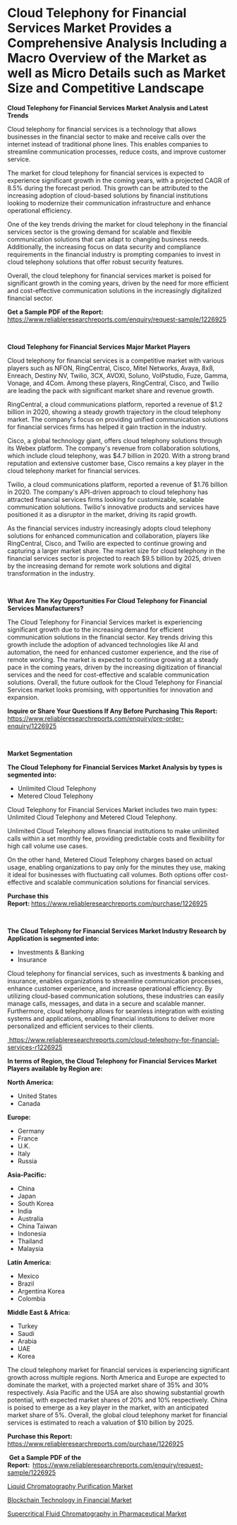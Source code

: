 <p><h1>Cloud Telephony for Financial Services Market Provides a Comprehensive Analysis Including a Macro Overview of the Market as well as Micro Details such as Market Size and Competitive Landscape</h1></p><p><strong>Cloud Telephony for Financial Services Market Analysis and Latest Trends</strong></p>
<p><p>Cloud telephony for financial services is a technology that allows businesses in the financial sector to make and receive calls over the internet instead of traditional phone lines. This enables companies to streamline communication processes, reduce costs, and improve customer service.</p><p>The market for cloud telephony for financial services is expected to experience significant growth in the coming years, with a projected CAGR of 8.5% during the forecast period. This growth can be attributed to the increasing adoption of cloud-based solutions by financial institutions looking to modernize their communication infrastructure and enhance operational efficiency.</p><p>One of the key trends driving the market for cloud telephony in the financial services sector is the growing demand for scalable and flexible communication solutions that can adapt to changing business needs. Additionally, the increasing focus on data security and compliance requirements in the financial industry is prompting companies to invest in cloud telephony solutions that offer robust security features.</p><p>Overall, the cloud telephony for financial services market is poised for significant growth in the coming years, driven by the need for more efficient and cost-effective communication solutions in the increasingly digitalized financial sector.</p></p>
<p><strong>Get a Sample PDF of the Report:&nbsp;</strong> <a href="https://www.reliableresearchreports.com/enquiry/request-sample/1226925">https://www.reliableresearchreports.com/enquiry/request-sample/1226925</a></p>
<p>&nbsp;</p>
<p><strong>Cloud Telephony for Financial Services Major Market Players</strong></p>
<p><p>Cloud telephony for financial services is a competitive market with various players such as NFON, RingCentral, Cisco, Mitel Networks, Avaya, 8x8, Enreach, Destiny NV, Twilio, 3CX, AVOXI, Soluno, VoIPstudio, Fuze, Gamma, Vonage, and 4Com. Among these players, RingCentral, Cisco, and Twilio are leading the pack with significant market share and revenue growth.</p><p>RingCentral, a cloud communications platform, reported a revenue of $1.2 billion in 2020, showing a steady growth trajectory in the cloud telephony market. The company's focus on providing unified communication solutions for financial services firms has helped it gain traction in the industry.</p><p>Cisco, a global technology giant, offers cloud telephony solutions through its Webex platform. The company's revenue from collaboration solutions, which include cloud telephony, was $4.7 billion in 2020. With a strong brand reputation and extensive customer base, Cisco remains a key player in the cloud telephony market for financial services.</p><p>Twilio, a cloud communications platform, reported a revenue of $1.76 billion in 2020. The company's API-driven approach to cloud telephony has attracted financial services firms looking for customizable, scalable communication solutions. Twilio's innovative products and services have positioned it as a disruptor in the market, driving its rapid growth.</p><p>As the financial services industry increasingly adopts cloud telephony solutions for enhanced communication and collaboration, players like RingCentral, Cisco, and Twilio are expected to continue growing and capturing a larger market share. The market size for cloud telephony in the financial services sector is projected to reach $9.5 billion by 2025, driven by the increasing demand for remote work solutions and digital transformation in the industry.</p></p>
<p>&nbsp;</p>
<p><strong>What Are The Key Opportunities For Cloud Telephony for Financial Services Manufacturers?</strong></p>
<p><p>The Cloud Telephony for Financial Services market is experiencing significant growth due to the increasing demand for efficient communication solutions in the financial sector. Key trends driving this growth include the adoption of advanced technologies like AI and automation, the need for enhanced customer experience, and the rise of remote working. The market is expected to continue growing at a steady pace in the coming years, driven by the increasing digitization of financial services and the need for cost-effective and scalable communication solutions. Overall, the future outlook for the Cloud Telephony for Financial Services market looks promising, with opportunities for innovation and expansion.</p></p>
<p><strong>Inquire or Share Your Questions If Any Before Purchasing This Report:</strong> <a href="https://www.reliableresearchreports.com/enquiry/pre-order-enquiry/1226925">https://www.reliableresearchreports.com/enquiry/pre-order-enquiry/1226925</a></p>
<p>&nbsp;</p>
<p><strong>Market Segmentation</strong></p>
<p><strong>The Cloud Telephony for Financial Services Market Analysis by types is segmented into:</strong></p>
<p><ul><li>Unlimited Cloud Telephony</li><li>Metered Cloud Telephony</li></ul></p>
<p><p>Cloud Telephony for Financial Services Market includes two main types: Unlimited Cloud Telephony and Metered Cloud Telephony. </p><p>Unlimited Cloud Telephony allows financial institutions to make unlimited calls within a set monthly fee, providing predictable costs and flexibility for high call volume use cases. </p><p>On the other hand, Metered Cloud Telephony charges based on actual usage, enabling organizations to pay only for the minutes they use, making it ideal for businesses with fluctuating call volumes. Both options offer cost-effective and scalable communication solutions for financial services.</p></p>
<p><strong>Purchase this Report:&nbsp;</strong><a href="https://www.reliableresearchreports.com/purchase/1226925">https://www.reliableresearchreports.com/purchase/1226925</a></p>
<p>&nbsp;</p>
<p><strong>The Cloud Telephony for Financial Services Market Industry Research by Application is segmented into:</strong></p>
<p><ul><li>Investments & Banking</li><li>Insurance</li></ul></p>
<p><p>Cloud telephony for financial services, such as investments & banking and insurance, enables organizations to streamline communication processes, enhance customer experience, and increase operational efficiency. By utilizing cloud-based communication solutions, these industries can easily manage calls, messages, and data in a secure and scalable manner. Furthermore, cloud telephony allows for seamless integration with existing systems and applications, enabling financial institutions to deliver more personalized and efficient services to their clients.</p></p>
<p><a href="https://www.reliableresearchreports.com/cloud-telephony-for-financial-services-r1226925">&nbsp;https://www.reliableresearchreports.com/cloud-telephony-for-financial-services-r1226925</a></p>
<p><strong>In terms of Region, the Cloud Telephony for Financial Services Market Players available by Region are:</strong></p>
<p>
    <p> <strong> North America: </strong>
        <ul>
            <li>United States</li>
            <li>Canada</li>
        </ul>
        </p> 
    <p> <strong> Europe: </strong>
        <ul>
            <li>Germany</li>
            <li>France</li>
            <li>U.K.</li>
            <li>Italy</li>
            <li>Russia</li>
        </ul>
        </p> 
    <p> <strong> Asia-Pacific: </strong>
        <ul>
            <li>China</li>
            <li>Japan</li>
            <li>South Korea</li>
            <li>India</li>
            <li>Australia</li>
            <li>China Taiwan</li>
            <li>Indonesia</li>
            <li>Thailand</li>
            <li>Malaysia</li>
        </ul>
        </p> 
    <p> <strong> Latin America: </strong>
        <ul>
            <li>Mexico</li>
            <li>Brazil</li>
            <li>Argentina Korea</li>
            <li>Colombia</li>
        </ul>
        </p> 
    <p> <strong> Middle East & Africa: </strong>
        <ul>
            <li>Turkey</li>
            <li>Saudi</li>
            <li>Arabia</li>
            <li>UAE</li>
            <li>Korea</li>
        </ul>
    </p>
    </p>
<p><p>The cloud telephony market for financial services is experiencing significant growth across multiple regions. North America and Europe are expected to dominate the market, with a projected market share of 35% and 30% respectively. Asia Pacific and the USA are also showing substantial growth potential, with expected market shares of 20% and 10% respectively. China is poised to emerge as a key player in the market, with an anticipated market share of 5%. Overall, the global cloud telephony market for financial services is estimated to reach a valuation of $10 billion by 2025.</p></p>
<p><strong>Purchase this Report: </strong><a href="https://www.reliableresearchreports.com/purchase/1226925">https://www.reliableresearchreports.com/purchase/1226925</a></p>
<p>&nbsp;<strong>Get a Sample PDF of the Report:&nbsp;&nbsp;</strong><a href="https://www.reliableresearchreports.com/enquiry/request-sample/1226925">https://www.reliableresearchreports.com/enquiry/request-sample/1226925</a></p>
<p><strong></strong></p>
<p><p><a href="https://www.linkedin.com/pulse/liquid-chromatography-purification-market-trends-analysis-ltsne?trackingId=abJ1ZfbOjft8D8lKib94lg%3D%3D">Liquid Chromatography Purification Market</a></p><p><a href="https://www.linkedin.com/pulse/blockchain-technology-financial-market-furnishes-information-nwize?trackingId=m7m1CrBZCFzk%2FtWwvMHT4A%3D%3D">Blockchain Technology in Financial Market</a></p><p><a href="https://www.linkedin.com/pulse/supercritical-fluid-chromatography-pharmaceutical-market-vrd3e?trackingId=j01FBfrXAv9ALpedv10WdQ%3D%3D">Supercritical Fluid Chromatography in Pharmaceutical Market</a></p></p>